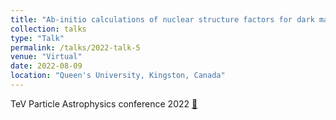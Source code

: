 ```yaml
---
title: "Ab-initio calculations of nuclear structure factors for dark matter searches"
collection: talks
type: "Talk"
permalink: /talks/2022-talk-5
venue: "Virtual"
date: 2022-08-09
location: "Queen's University, Kingston, Canada"
---
```


TeV Particle Astrophysics conference 2022 [🔗](https://indico.cern.ch/event/1082486/contributions/)
